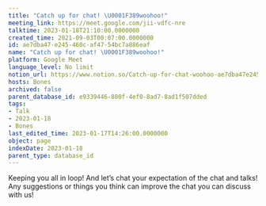 ```yaml
---
title: "Catch up for chat! \U0001F389woohoo!"
meeting_link: https://meet.google.com/jii-vdfc-nre
talktime: 2023-01-18T21:10:00.0000000
created_time: 2021-09-03T00:07:00.0000000
id: ae7dba47-e245-460c-af47-54bc7a886eaf
name: "Catch up for chat! \U0001F389woohoo!"
platform: Google Meet
language_level: No limit
notion_url: https://www.notion.so/Catch-up-for-chat-woohoo-ae7dba47e245460caf4754bc7a886eaf
hosts: Bones
archived: false
parent_database_id: e9339446-880f-4ef0-8ad7-8ad1f507dded
tags:
- Talk
- 2023-01-18
- Bones
last_edited_time: 2023-01-17T14:26:00.0000000
object: page
indexDate: 2023-01-18
parent_type: database_id
---
```


Keeping you all in loop! And let’s chat your expectation of the chat and talks!
Any suggestions or things you think can improve the chat you can discuss with us!





